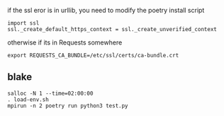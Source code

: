 if the ssl eror is in urllib, you need to modify the poetry install script

```
import ssl
ssl._create_default_https_context = ssl._create_unverified_context
```

otherwise if its in Requests somewhere

```
export REQUESTS_CA_BUNDLE=/etc/ssl/certs/ca-bundle.crt
```

## blake

```
salloc -N 1 --time=02:00:00
. load-env.sh
mpirun -n 2 poetry run python3 test.py
```